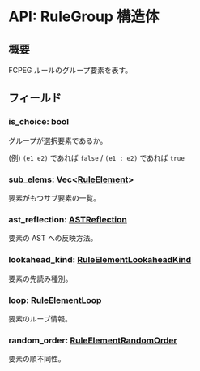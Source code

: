 # API: RuleGroup 構造体

## 概要

FCPEG ルールのグループ要素を表す。

## フィールド

### is_choice: bool

グループが選択要素であるか。

(例) `(e1 e2)` であれば `false` / `(e1 : e2)` であれば `true`

### sub_elems: Vec<[RuleElement](../RuleElement/index.md)>

要素がもつサブ要素の一覧。

### ast_reflection: [ASTReflection](../ASTReflection/index.md)

要素の AST への反映方法。

### lookahead_kind: [RuleElementLookaheadKind](../RuleElementLookaheadKind/index.md)

要素の先読み種別。

### loop: [RuleElementLoop](../RuleElementLoop/index.md)

要素のループ情報。

### random_order: [RuleElementRandomOrder](../RuleElementRandomOrder/index.md)

要素の順不同性。
